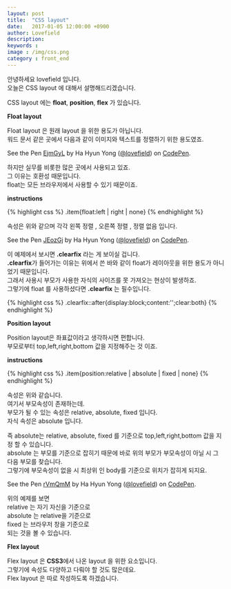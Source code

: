 ```yaml
---
layout: post
title:  "CSS layout"
date:   2017-01-05 12:00:00 +0900
author: Lovefield
description: 
keywords : 
image : /img/css.png
category : front_end
---
```


안녕하세요 lovefield 입니다.<br>
오늘은 <span class="blue">CSS layout</span> 에 대해서 설명해드리겠습니다.

<span class="blue">CSS layout</span> 에는 <b class="blue">float</b>, <b class="blue">position</b>, <b class="blue">flex</b> 가 있습니다.
<div class="emp40"></div>
<p class="h2"><b>Float layout</b></p>

<span class="blue">Float layout</span> 은 원래 layout 을 위한 용도가 아닙니다.<br>
워드 문서 같은 곳에서 다음과 같이 이미지와 텍스트를 정렬하기 위한 용도였죠.

<p data-height="300" data-theme-id="dark" data-slug-hash="EjmGyL" data-default-tab="result" data-user="lovefield" data-embed-version="2" data-pen-title="EjmGyL" class="codepen">See the Pen <a href="http://codepen.io/lovefield/pen/EjmGyL/">EjmGyL</a> by Ha Hyun Yong (<a href="http://codepen.io/lovefield">@lovefield</a>) on <a href="http://codepen.io">CodePen</a>.</p>
<script async src="https://production-assets.codepen.io/assets/embed/ei.js"></script>

하지만 실무를 비롯한 많은 곳에서 사용되고 있죠.<br>
그 이유는 호환성 때문입니다.<br>
<span class="blue">float</span>는 모든 브라우저에서 사용할 수 있기 때문이죠.

<div class="emp20"></div>
<p class="h3"><b>instructions</b></p>

{% highlight css %}
.item{float:left | right | none}
{% endhighlight %}

속성은 위와 같으며 각각 왼쪽 정렬 , 오른쪽 정렬 , 정렬 없음 입니다.

<p data-height="265" data-theme-id="dark" data-slug-hash="JEozGj" data-default-tab="result" data-user="lovefield" data-embed-version="2" data-pen-title="JEozGj" class="codepen">See the Pen <a href="http://codepen.io/lovefield/pen/JEozGj/">JEozGj</a> by Ha Hyun Yong (<a href="http://codepen.io/lovefield">@lovefield</a>) on <a href="http://codepen.io">CodePen</a>.</p>
<script async src="https://production-assets.codepen.io/assets/embed/ei.js"></script>

이 예제에서 보시면 <b class="blue">.clearfix</b> 라는 게 보이실 겁니다.<br>
<b class="blue">.clearfix</b>가 들어가는 이유는 위에서 쓴 바와 같이 <span class="blue">float</span>가 레이아웃을 위한 용도가 아니었기 때문입니다.<br>
그래서 사용시 부모가 사용한 자식의 사이즈를 못 가져오는 현상이 발생하죠.<br>
그렇기에 <span class="blue">float</span> 를 사용하셨다면 <b class="blue">.clearfix</b> 는 필수입니다.

{% highlight css %}
.clearfix::after{display:block;content:'';clear:both}
{% endhighlight %}

<div class="emp40"></div>
<p class="h2"><b>Position layout</b></p>

<span class="blue">Position layout</span>은 좌표값이라고 생각하시면 편합니다.<br>
부모로부터 <span class="blue">top,left,right,bottom</span> 값을 지정해주는 것 이죠.

<div class="emp20"></div>
<p class="h3"><b>instructions</b></p>

{% highlight css %}
.item{position:relative | absolute | fixed | none}
{% endhighlight %}

속성은 위와 같습니다.<br>
여기서 부모속성이 존재하는데.<br>
부모가 될 수 있는 속성은 <span class="blue">relative</span>, <span class="blue">absolute</span>, <span class="blue">fixed</span> 입니다.<br>
자식 속성은 <span class="blue">absolute</span> 입니다.

즉 <span class="blue">absolute</span>는 <span class="blue">relative</span>, <span class="blue">absolute</span>, <span class="blue">fixed</span> 를 기준으로 <span class="blue">top,left,right,bottom</span> 값을 지정 할 수 있습니다.<br>
<span class="blue">absolute</span> 는 부모를 기준으로 잡히기 때문에 바로 위의 부모가 부모속성이 아닐 시 그 다음 부모를 찾습니다.<br>
그렇기에 부모속성이 없을 시 최상위 인 body를 기준으로 위치가 잡히게 되지요.

<p data-height="265" data-theme-id="dark" data-slug-hash="rVmQmM" data-default-tab="result" data-user="lovefield" data-embed-version="2" data-pen-title="rVmQmM" class="codepen">See the Pen <a href="http://codepen.io/lovefield/pen/rVmQmM/">rVmQmM</a> by Ha Hyun Yong (<a href="http://codepen.io/lovefield">@lovefield</a>) on <a href="http://codepen.io">CodePen</a>.</p>
<script async src="https://production-assets.codepen.io/assets/embed/ei.js"></script>

위의 예제를 보면<br>
<span class="blue">relative</span> 는 자기 자신을 기준으로 <br>
<span class="blue">absolute</span> 는 <span class="blue">relative</span>을 기준으로 <br>
<span class="blue">fixed</span> 는 브라우저 창을 기준으로 <br>
되는 것을 볼 수 있습니다.

<div class="emp40"></div>
<p class="h2"><b>Flex layout</b></p>

<span class="blue">Flex layout</span> 은 <b class="blue">CSS3</b>에서 나온 layout 을 위한 요소입니다.<br>
그렇기에 속성도 다양하고 다뤄야 할 것도 많은데요.<br>
<span class="blue">Flex layout</span> 은 따로 작성하도록 하겠습니다.

